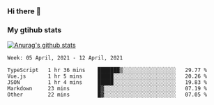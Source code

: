 ### Hi there 👋

### My gtihub stats

[![Anurag's github stats](https://github-readme-stats.vercel.app/api?username=gaozhidong)](https://github.com/gaozhidong/github-readme-stats)

<!--START_SECTION:waka-->
```text
Week: 05 April, 2021 - 12 April, 2021

TypeScript   1 hr 36 mins    ███████▒░░░░░░░░░░░░░░░░░   29.77 % 
Vue.js       1 hr 5 mins     █████░░░░░░░░░░░░░░░░░░░░   20.26 % 
JSON         1 hr 4 mins     █████░░░░░░░░░░░░░░░░░░░░   19.83 % 
Markdown     23 mins         █▓░░░░░░░░░░░░░░░░░░░░░░░   07.19 % 
Other        22 mins         █▓░░░░░░░░░░░░░░░░░░░░░░░   07.05 % 
```
<!--END_SECTION:waka-->